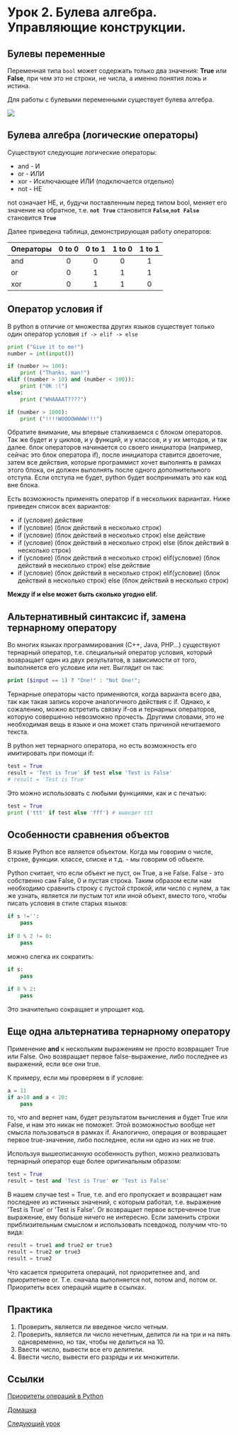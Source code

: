 # Урок 2. Булева алгебра. Управляющие конструкции.

## Булевы переменные

Переменная типа `bool` может содержать только два значения: **True** или **False**, при чем это не строки, не числа, а именно понятия ложь и истина.

Для работы с булевыми переменными существует булева алгебра.

![](https://upload.wikimedia.org/wikipedia/commons/thumb/6/6c/George_Boole.jpg/267px-George_Boole.jpg)

## Булева алгебра (логические операторы)

Существуют следующие логические операторы:

* and  - И
* or   - ИЛИ
* xor  - Исключающее ИЛИ (подключается отдельно)
* not  - НЕ

not означает НЕ, и, будучи поставленным перед типом bool, меняет его значение на обратное, т.е. **`not True`** становится **`False`**,**`not False`** становится **`True`**

Далее приведена таблица, демонстрирующая работу операторов:

| Операторы  | 0 to 0| 0 to 1| 1 to 0 | 1 to 1|
|------------|:-----:|:-----:|:------:|:-----:|
| and        |   0   |   0   |    0   |   1   |
| or         |   0   |   1   |    1   |   1   |
| xor        |   0   |   1   |    1   |   0   |


## Оператор условия if

В python в отличие от множества других языков существует только один оператор условия `if -> elif -> else`

```python
print ("Give it to me!")
number = int(input())

if (number >= 100):
    print ("Thanks, man!")
elif ((number > 10) and (number < 100)):
    print ("OK :(")
else:
    print ("WHAAAAT????")

if (number > 1000):
    print ("!!!!WOOOOWWWW!!!")

```


Обратите внимание, мы впервые сталкиваемся с блоком операторов. Так же будет и у циклов, и у функций, и у классов, и у их методов, и так далее. блок операторов начинается со своего инициатора (например, сейчас это блок оператора if), после инициатора ставится двоеточие, затем все действия, которые программист хочет выполнять в рамках этого блока, он должен выполнять после одного дополнительного отступа. Если отступа не будет, python будет воспринимать это как код вне блока.

Есть возможность применять оператор if в нескольких вариантах. Ниже приведен список всех вариантов:

* if (условие) действие
* if (условие) (блок действий в несколько строк)
* if (условие) (блок действий в несколько строк) else действие
* if (условие) (блок действий в несколько строк) else (блок действий в несколько строк)
* if (условие) (блок действий в несколько строк) elif(условие) (блок действий в несколько строк) else действие
* if (условие) (блок действий в несколько строк) elif(условие) (блок действий в несколько строк) else (блок действий в несколько строк)

**Между if и else может быть сколько угодно elif.**

## Альтернативный синтаксис if, замена тернарному оператору

Во многих языках программирования (С++, Java, PHP...) существуют тернарный оператор, т.е. специальный оператор условия, который возвращает один из двух результатов, в зависимости от того, выполняется его условие или нет. Выглядит он так:

```php
print ($input == 1) ? "One!" : "Not One!";
```

Тернарные операторы часто применяются, когда варианта всего два, так как такая запись короче аналогичного действия с if. Однако, к сожалению, можно встретить связку if-ов и тернарных операторов, которую совершенно невозможно прочесть. Другими словами, это не необходимая вещь в языке и она может стать причиной нечитаемого текста.

В python нет тернарного оператора, но есть возможность его имитировать при помощи if:

```python
test = True
result = 'Test is True' if test else 'Test is False'
# result = 'Test is True'
```

Это можно использовать с любыми функциями, как и с печатью:

```python
test = True
print ('ttt' if test else 'fff') # выведет ttt
```

## Особенности сравнения объектов

В языке Python все является объектом. Когда мы говорим о числе, строке, функции. классе, списке и т.д. - мы говорим об объекте.

Python считает, что если объект не пуст, он True, а не False. False - это собственно сам False, 0 и пустая строка. Таким образом если нам необходимо сравнить строку с пустой строкой, или число с нулем, а так же узнать, является ли пустым тот или иной объект, вместо того, чтобы писать условия в стиле старых языков:

```python
if s !='':
    pass
    
if 8 % 2 != 0:
    pass
```

можно слегка их сократить:

```python
if s:
    pass
    
if 8 % 2:
    pass
```

Это значительно сокращает и упрощает код.

## Еще одна альтернатива тернарному оператору

Применение **and** к нескольким выражениям не просто возвращает True или False. Оно возвращает первое false-выражение, либо последнее из выражений, если все они true.

К примеру, если мы проверяем в if условие:

```python
a = 11
if a>10 and a < 20:
    pass
```

то, что and вернет нам, будет результатом вычисления и будет True или False, и нам это никак не поможет. Этой возможностью вообще нет смысла пользоваться в рамках if.
Аналогично, операция or возвращает первое true-значение, либо последнее, если ни одно из них не true.

Используя вышеописанную особенность python, можно реализовать тернарный оператор еще более оригинальным образом:

```python
test = True
result = test and 'Test is True' or 'Test is False'
```

В нашем случае test = True, т.е. and его пропускает и возвращает нам последнее из истинных значений, с которым работал, т.е. выражение 'Test is True' or 'Test is False'. Or возвращает первое встреченное true выражение, ему больше ничего не интересно. Если заменить строки приблизительным смыслом и использовать псевдокод, получим что-то вида:

```python
result = true1 and true2 or true3
result = true2 or true3
result = true2
```

Что касается приоритета операций, not приоритетнее and, and приоритетнее or. Т.е. сначала выполняется not, потом and, потом or. Приоритеты всех операций ищите в ссылках.



## Практика

1. Проверить, является ли введеное число четным.
2. Проверить, является ли число нечетным, делится ли на три и на пять одновременно, но так, чтобы не делиться на 10.
3. Ввести число, вывести все его делители.
4. Ввести число, вывести его разряды и их множители.

## Ссылки

[Приоритеты операций в Python](https://docs.python.org/3/reference/expressions.html#operator-precedence)

[Домашка](hw02.md)

[Следующий урок](lesson03.py)
